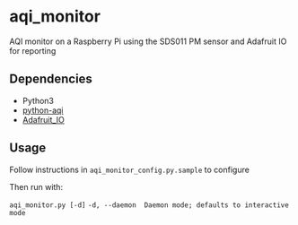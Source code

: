 # aqi_monitor
AQI monitor on a Raspberry Pi using the SDS011 PM sensor and Adafruit IO for reporting

## Dependencies
- Python3
- [python-aqi](https://pypi.org/project/python-aqi/ "python-aqi")
- [Adafruit_IO](https://adafruit-io-python-client.readthedocs.io/en/latest/quickstart.html "Adafruit_IO")

## Usage

Follow instructions in `aqi_monitor_config.py.sample` to configure 

Then run with:

`aqi_monitor.py [-d]`
`-d, --daemon  Daemon mode; defaults to interactive mode`

